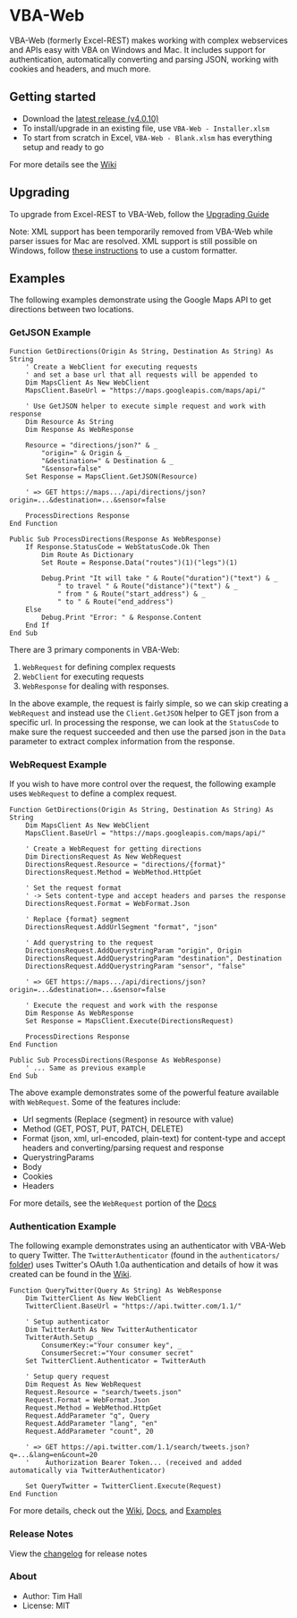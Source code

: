 VBA-Web
=======

VBA-Web (formerly Excel-REST) makes working with complex webservices and APIs easy with VBA on Windows and Mac. It includes support for authentication, automatically converting and parsing JSON, working with cookies and headers, and much more.

Getting started
---------------

- Download the [latest release (v4.0.10)](https://github.com/VBA-tools/VBA-Web/releases)
- To install/upgrade in an existing file, use `VBA-Web - Installer.xlsm`
- To start from scratch in Excel, `VBA-Web - Blank.xlsm` has everything setup and ready to go

For more details see the [Wiki](https://github.com/VBA-tools/VBA-Web/wiki)

Upgrading
---------

To upgrade from Excel-REST to VBA-Web, follow the [Upgrading Guide](https://github.com/VBA-tools/VBA-Web/wiki/Upgrading-from-v3.*-to-v4.*)

Note: XML support has been temporarily removed from VBA-Web while parser issues for Mac are resolved.
XML support is still possible on Windows, follow [these instructions](https://github.com/VBA-tools/VBA-Web/wiki/XML-Support-in-4.0) to use a custom formatter.

Examples
-------

The following examples demonstrate using the Google Maps API to get directions between two locations.

### GetJSON Example
```VB.net
Function GetDirections(Origin As String, Destination As String) As String
    ' Create a WebClient for executing requests
    ' and set a base url that all requests will be appended to
    Dim MapsClient As New WebClient
    MapsClient.BaseUrl = "https://maps.googleapis.com/maps/api/"
    
    ' Use GetJSON helper to execute simple request and work with response
    Dim Resource As String
    Dim Response As WebResponse
    
    Resource = "directions/json?" & _
        "origin=" & Origin & _
        "&destination=" & Destination & _
        "&sensor=false"
    Set Response = MapsClient.GetJSON(Resource)
    
    ' => GET https://maps.../api/directions/json?origin=...&destination=...&sensor=false
    
    ProcessDirections Response
End Function

Public Sub ProcessDirections(Response As WebResponse)
    If Response.StatusCode = WebStatusCode.Ok Then
        Dim Route As Dictionary
        Set Route = Response.Data("routes")(1)("legs")(1)

        Debug.Print "It will take " & Route("duration")("text") & _
            " to travel " & Route("distance")("text") & _
            " from " & Route("start_address") & _
            " to " & Route("end_address")
    Else
        Debug.Print "Error: " & Response.Content
    End If
End Sub
```

There are 3 primary components in VBA-Web: 

1. `WebRequest` for defining complex requests
2. `WebClient` for executing requests
3. `WebResponse` for dealing with responses. 
 
In the above example, the request is fairly simple, so we can skip creating a `WebRequest` and instead use the `Client.GetJSON` helper to GET json from a specific url. In processing the response, we can look at the `StatusCode` to make sure the request succeeded and then use the parsed json in the `Data` parameter to extract complex information from the response. 

### WebRequest Example

If you wish to have more control over the request, the following example uses `WebRequest` to define a complex request.

```VB.net
Function GetDirections(Origin As String, Destination As String) As String
    Dim MapsClient As New WebClient
    MapsClient.BaseUrl = "https://maps.googleapis.com/maps/api/"
    
    ' Create a WebRequest for getting directions
    Dim DirectionsRequest As New WebRequest
    DirectionsRequest.Resource = "directions/{format}"
    DirectionsRequest.Method = WebMethod.HttpGet
    
    ' Set the request format 
    ' -> Sets content-type and accept headers and parses the response
    DirectionsRequest.Format = WebFormat.Json
    
    ' Replace {format} segment
    DirectionsRequest.AddUrlSegment "format", "json"
    
    ' Add querystring to the request
    DirectionsRequest.AddQuerystringParam "origin", Origin
    DirectionsRequest.AddQuerystringParam "destination", Destination
    DirectionsRequest.AddQuerystringParam "sensor", "false"
    
    ' => GET https://maps.../api/directions/json?origin=...&destination=...&sensor=false
    
    ' Execute the request and work with the response
    Dim Response As WebResponse
    Set Response = MapsClient.Execute(DirectionsRequest)
    
    ProcessDirections Response
End Function

Public Sub ProcessDirections(Response As WebResponse)
    ' ... Same as previous example
End Sub
```

The above example demonstrates some of the powerful feature available with `WebRequest`. Some of the features include:

- Url segments (Replace {segment} in resource with value)
- Method (GET, POST, PUT, PATCH, DELETE)
- Format (json, xml, url-encoded, plain-text) for content-type and accept headers and converting/parsing request and response
- QuerystringParams
- Body
- Cookies
- Headers

For more details, see the `WebRequest` portion of the [Docs](https://vba-tools.github.io/VBA-Web/docs/)

### Authentication Example

The following example demonstrates using an authenticator with VBA-Web to query Twitter. The `TwitterAuthenticator` (found in the `authenticators/` [folder](https://github.com/VBA-tools/VBA-Web/tree/master/authenticators)) uses Twitter's OAuth 1.0a authentication and details of how it was created can be found in the [Wiki](https://github.com/VBA-tools/VBA-Web/wiki/Implementing-your-own-IAuthenticator).

```VB.net
Function QueryTwitter(Query As String) As WebResponse
    Dim TwitterClient As New WebClient
    TwitterClient.BaseUrl = "https://api.twitter.com/1.1/"
    
    ' Setup authenticator
    Dim TwitterAuth As New TwitterAuthenticator
    TwitterAuth.Setup _
        ConsumerKey:="Your consumer key", _
        ConsumerSecret:="Your consumer secret"
    Set TwitterClient.Authenticator = TwitterAuth
    
    ' Setup query request
    Dim Request As New WebRequest
    Request.Resource = "search/tweets.json"
    Request.Format = WebFormat.Json
    Request.Method = WebMethod.HttpGet
    Request.AddParameter "q", Query
    Request.AddParameter "lang", "en"
    Request.AddParameter "count", 20
    
    ' => GET https://api.twitter.com/1.1/search/tweets.json?q=...&lang=en&count=20
    '    Authorization Bearer Token... (received and added automatically via TwitterAuthenticator)
    
    Set QueryTwitter = TwitterClient.Execute(Request)
End Function
```

For more details, check out the [Wiki](https://github.com/VBA-tools/VBA-Web/wiki), [Docs](https://vba-tools.github.com/VBA-Web/docs/), and [Examples](https://github.com/VBA-tools/VBA-Web/tree/master/examples)

### Release Notes

View the [changelog](https://github.com/VBA-tools/VBA-Web/blob/master/CHANGELOG.md) for release notes

### About

- Author: Tim Hall
- License: MIT
